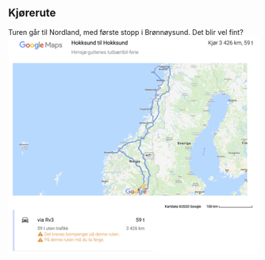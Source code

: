 ## Kjørerute
Turen går til Nordland, med første stopp i Brønnøysund. Det blir vel fint?
![route](route.png)
